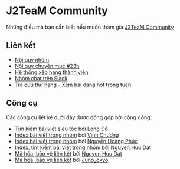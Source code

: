 # J2TeaM Community

Những điều mà bạn cần biết nếu muốn tham gia [J2TeaM Community](https://www.facebook.com/groups/j2team.community/)

## Liên kết

- [Nội quy nhóm](rules.md)
- [Nội quy chuyên mục #23h](23h.md)
- [Hệ thống xếp hạng thành viên](rank.md)
- [Nhóm chat trên Slack](https://j2team-community.slack.com/messages)
- [Tra cứu thứ hạng - Xem bài đang hot trong tuần](http://code.junookyo.xyz/apps/j2team-community-ranking/index.php)

## Công cụ

Các công cụ liệt kê dưới đây được đóng góp bởi cộng đồng:

- [Tìm kiếm bài viết siêu tốc](http://www.j2teamdata.tk/) bởi [Long Đỗ](https://www.facebook.com/groups/j2team.community/permalink/418245055174287/)
- [Index bài viết trong nhóm](http://phimchua.com/fb/) bởi [Vinh Chương](https://www.facebook.com/groups/j2team.community/permalink/420339644964828/)
- [Index bài viết trong nhóm](http://raynext.com/j2team/) bởi [Nguyễn Hoàng Phúc](https://www.facebook.com/groups/j2team.community/permalink/432527217079404/)
- [Index, tìm kiếm bài viết trong nhóm](http://j2team.anlink.top/) bởi [Nguyen Huu Dat](https://www.facebook.com/groups/j2team.community/permalink/437008396631286/)
- [Mã hóa, bảo vệ liên kết](http://anlink.top/) bởi [Nguyen Huu Dat](https://www.facebook.com/groups/j2team.community/permalink/423097854689007/)
- [Mã hóa, bảo vệ liên kết](http://code.junookyo.xyz/j2team-community/) bởi [Juno_okyo](https://junookyo.blogspot.com/?utm_source=github)
